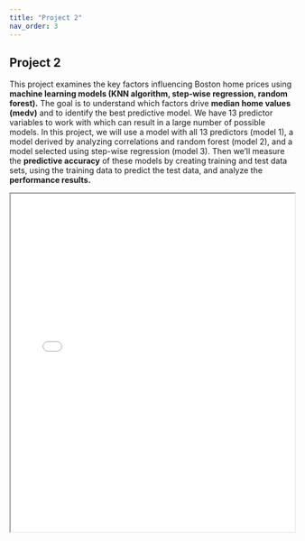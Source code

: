 ```yaml
---
title: "Project 2"
nav_order: 3
---
```


## Project 2

This project examines the key factors influencing Boston home prices using **machine learning models (KNN algorithm, step-wise regression, random forest).** The goal is to understand which factors drive **median home values (medv)** and to identify the best predictive model. We have 13 predictor variables to work with which can result in a large number of possible models. In this project, we will use a model with all 13 predictors (model 1), a model derived by analyzing correlations and random forest (model 2), and a model selected using step-wise regression (model 3). Then we’ll measure the **predictive accuracy** of these models by creating training and test data sets, using the training data to predict the test data, and analyze the **performance results.**

<iframe src="boston project.html" width="100%" height="600px"></iframe>
